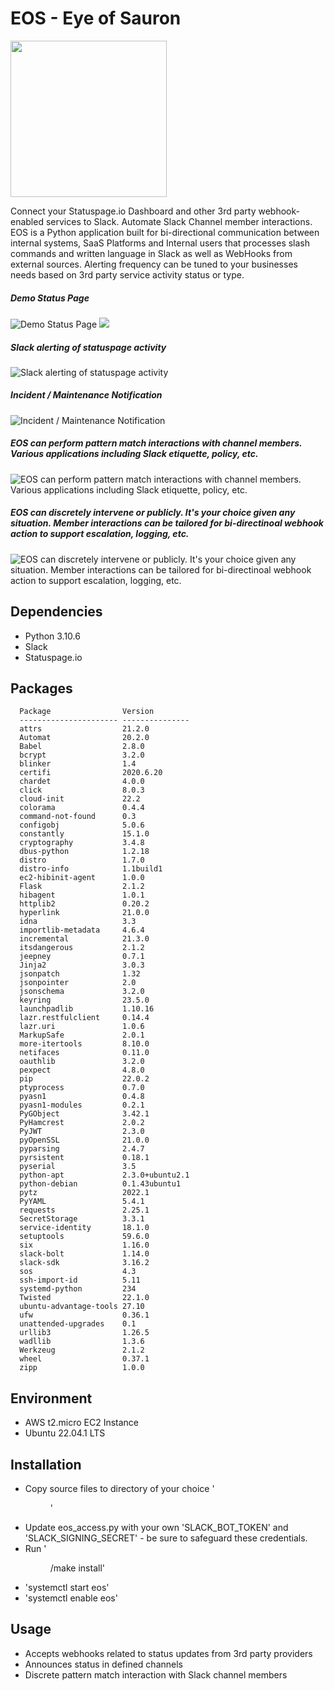 # EOS - Eye of Sauron
<img src="eye.png" style="width:250px;height:250px;">

Connect your Statuspage.io Dashboard and other 3rd party webhook-enabled services to Slack. Automate Slack Channel member interactions. EOS is a Python application built for bi-directional communication between internal systems, SaaS Platforms and Internal users that processes slash commands and written language in Slack as well as WebHooks from external sources. Alerting frequency can be tuned to your businesses needs based on 3rd party service activity status or type.

##### Demo Status Page
![Demo Status Page](img2.png)
![](img3.png)

##### Slack alerting of statuspage activity
![Slack alerting of statuspage activity](img4.png)

##### Incident / Maintenance Notification
![Incident / Maintenance Notification](img5.png)

##### EOS can perform pattern match interactions with channel members. Various applications including Slack etiquette, policy, etc.
![EOS can perform pattern match interactions with channel members. Various applications including Slack etiquette, policy, etc.](img6.png)

##### EOS can discretely intervene or publicly. It's your choice given any situation. Member interactions can be tailored for bi-directinoal webhook action to support escalation, logging, etc.
![EOS can discretely intervene or publicly. It's your choice given any situation. Member interactions can be tailored for bi-directinoal webhook action to support escalation, logging, etc.](img7.png)


## Dependencies

- Python 3.10.6
- Slack
- Statuspage.io

## Packages

      Package                Version
      ---------------------- ---------------
      attrs                  21.2.0
      Automat                20.2.0
      Babel                  2.8.0
      bcrypt                 3.2.0
      blinker                1.4
      certifi                2020.6.20
      chardet                4.0.0
      click                  8.0.3
      cloud-init             22.2
      colorama               0.4.4
      command-not-found      0.3
      configobj              5.0.6
      constantly             15.1.0
      cryptography           3.4.8
      dbus-python            1.2.18
      distro                 1.7.0
      distro-info            1.1build1
      ec2-hibinit-agent      1.0.0
      Flask                  2.1.2
      hibagent               1.0.1
      httplib2               0.20.2
      hyperlink              21.0.0
      idna                   3.3
      importlib-metadata     4.6.4
      incremental            21.3.0
      itsdangerous           2.1.2
      jeepney                0.7.1
      Jinja2                 3.0.3
      jsonpatch              1.32
      jsonpointer            2.0
      jsonschema             3.2.0
      keyring                23.5.0
      launchpadlib           1.10.16
      lazr.restfulclient     0.14.4
      lazr.uri               1.0.6
      MarkupSafe             2.0.1
      more-itertools         8.10.0
      netifaces              0.11.0
      oauthlib               3.2.0
      pexpect                4.8.0
      pip                    22.0.2
      ptyprocess             0.7.0
      pyasn1                 0.4.8
      pyasn1-modules         0.2.1
      PyGObject              3.42.1
      PyHamcrest             2.0.2
      PyJWT                  2.3.0
      pyOpenSSL              21.0.0
      pyparsing              2.4.7
      pyrsistent             0.18.1
      pyserial               3.5
      python-apt             2.3.0+ubuntu2.1
      python-debian          0.1.43ubuntu1
      pytz                   2022.1
      PyYAML                 5.4.1
      requests               2.25.1
      SecretStorage          3.3.1
      service-identity       18.1.0
      setuptools             59.6.0
      six                    1.16.0
      slack-bolt             1.14.0
      slack-sdk              3.16.2
      sos                    4.3
      ssh-import-id          5.11
      systemd-python         234
      Twisted                22.1.0
      ubuntu-advantage-tools 27.10
      ufw                    0.36.1
      unattended-upgrades    0.1
      urllib3                1.26.5
      wadllib                1.3.6
      Werkzeug               2.1.2
      wheel                  0.37.1
      zipp                   1.0.0
      


## Environment

- AWS t2.micro EC2 Instance
- Ubuntu 22.04.1 LTS

## Installation

- Copy source files to directory of your choice '<dir>'
- Update eos_access.py with your own 'SLACK_BOT_TOKEN' and 'SLACK_SIGNING_SECRET' - be sure to safeguard these credentials.
- Run '<dir>/make install'
- 'systemctl start eos'
- 'systemctl enable eos'


## Usage

- Accepts webhooks related to status updates from 3rd party providers
- Announces status in defined channels
- Discrete pattern match interaction with Slack channel members

